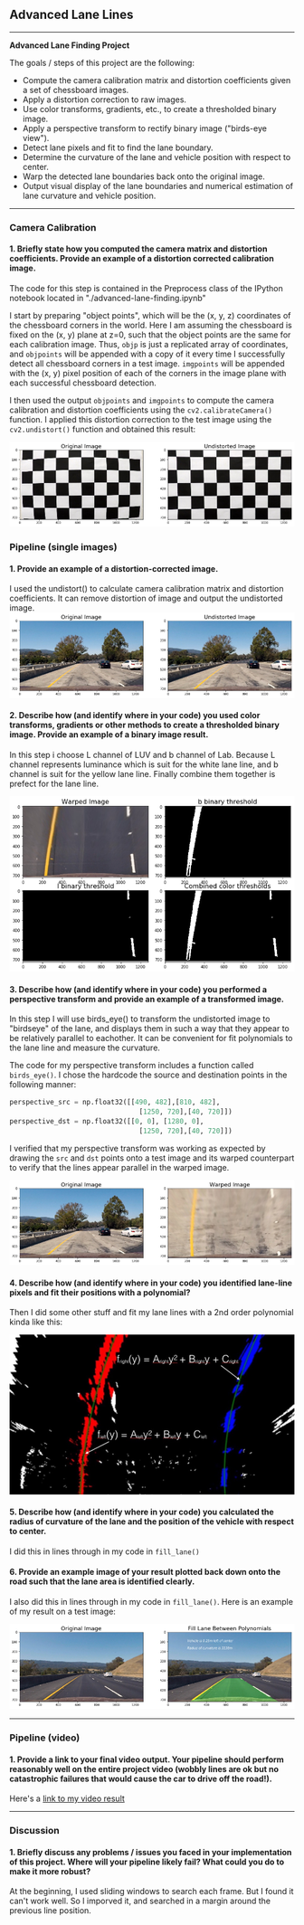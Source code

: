 ## Advanced Lane Lines

---

**Advanced Lane Finding Project**

The goals / steps of this project are the following:

* Compute the camera calibration matrix and distortion coefficients given a set of chessboard images.
* Apply a distortion correction to raw images.
* Use color transforms, gradients, etc., to create a thresholded binary image.
* Apply a perspective transform to rectify binary image ("birds-eye view").
* Detect lane pixels and fit to find the lane boundary.
* Determine the curvature of the lane and vehicle position with respect to center.
* Warp the detected lane boundaries back onto the original image.
* Output visual display of the lane boundaries and numerical estimation of lane curvature and vehicle position.

[//]: # (Image References)

[image1]: ./examples/undistort_output.png "Undistorted"
[image2]: ./examples/orig_undistorted.png "Undistorted"
[image3]: ./examples/binary_combo_example.png "Binary Example"
[image4]: ./examples/warped_straight_lines.png "Warp Example"
[image5]: ./examples/color_fit_lines.jpg "Fit Visual"
[image6]: ./examples/example_output.png "Output"
[video1]: ./examples/project_video.mp4 "Video"

---

### Camera Calibration

#### 1. Briefly state how you computed the camera matrix and distortion coefficients. Provide an example of a distortion corrected calibration image.

The code for this step is contained in the Preprocess class of the IPython notebook located in "./advanced-lane-finding.ipynb"

I start by preparing "object points", which will be the (x, y, z) coordinates of the chessboard corners in the world. Here I am assuming the chessboard is fixed on the (x, y) plane at z=0, such that the object points are the same for each calibration image.  Thus, `objp` is just a replicated array of coordinates, and `objpoints` will be appended with a copy of it every time I successfully detect all chessboard corners in a test image.  `imgpoints` will be appended with the (x, y) pixel position of each of the corners in the image plane with each successful chessboard detection.  

I then used the output `objpoints` and `imgpoints` to compute the camera calibration and distortion coefficients using the `cv2.calibrateCamera()` function.  I applied this distortion correction to the test image using the `cv2.undistort()` function and obtained this result: 

![alt text][image1] 


### Pipeline (single images)

#### 1. Provide an example of a distortion-corrected image.

I used the undistort() to calculate camera calibration matrix and distortion coefficients. It can remove distortion of image and output the undistorted image.
![alt text][image2]

#### 2. Describe how (and identify where in your code) you used color transforms, gradients or other methods to create a thresholded binary image.  Provide an example of a binary image result.

In this step i choose L channel of LUV and b channel of Lab. Because L channel represents luminance which is suit for the white lane line, and b channel is suit for the yellow lane line. Finally combine them together is prefect for the lane line.

![alt text][image3]

#### 3. Describe how (and identify where in your code) you performed a perspective transform and provide an example of a transformed image.

In this step I will use birds_eye() to transform the undistorted image to "birdseye" of the lane, and displays 
them in such a way that they appear to be relatively parallel to eachother. It can be convenient for fit polynomials
to the lane line and measure the curvature.

The code for my perspective transform includes a function called `birds_eye()`.  I chose the hardcode the source and destination points in the following manner:

```python
perspective_src = np.float32([[490, 482],[810, 482], 
                                [1250, 720],[40, 720]])
perspective_dst = np.float32([[0, 0], [1280, 0], 
                                [1250, 720],[40, 720]])
```

I verified that my perspective transform was working as expected by drawing the `src` and `dst` points onto a test image and its warped counterpart to verify that the lines appear parallel in the warped image.

![alt text][image4]

#### 4. Describe how (and identify where in your code) you identified lane-line pixels and fit their positions with a polynomial?

Then I did some other stuff and fit my lane lines with a 2nd order polynomial kinda like this:

![alt text][image5]

#### 5. Describe how (and identify where in your code) you calculated the radius of curvature of the lane and the position of the vehicle with respect to center.

I did this in lines through in my code in `fill_lane()`

#### 6. Provide an example image of your result plotted back down onto the road such that the lane area is identified clearly.

I also did this in lines through in my code in `fill_lane()`.  Here is an example of my result on a test image:

![alt text][image6]

---

### Pipeline (video)

#### 1. Provide a link to your final video output.  Your pipeline should perform reasonably well on the entire project video (wobbly lines are ok but no catastrophic failures that would cause the car to drive off the road!).

Here's a [link to my video result](./examples/project_video.mp4)

---

### Discussion

#### 1. Briefly discuss any problems / issues you faced in your implementation of this project.  Where will your pipeline likely fail?  What could you do to make it more robust?

At the beginning, I used sliding windows to search each frame. But I found it can't work well. So I imporved it, and searched in a margin around the previous line position.
